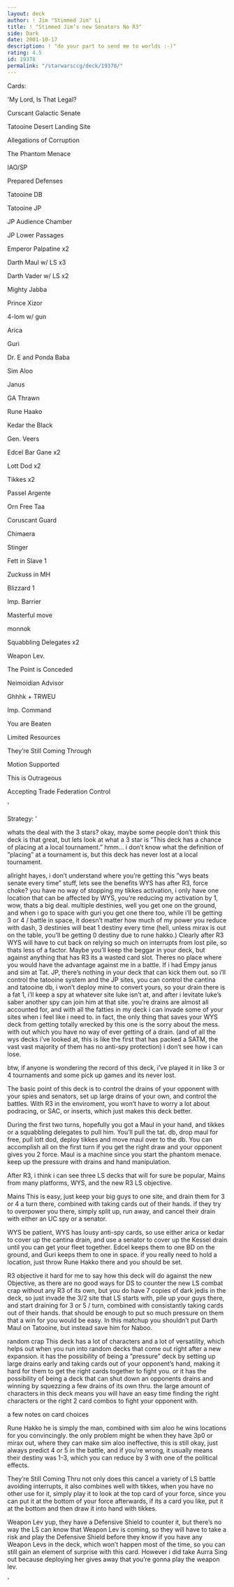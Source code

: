 ```yaml
---
layout: deck
author: ! Jim "Stimmed Jim" Li
title: ! "Stimmed Jim’s new Senators No R3"
side: Dark
date: 2001-10-17
description: ! "do your part to send me to worlds :-)"
rating: 4.5
id: 19378
permalink: "/starwarsccg/deck/19378/"
---
```

Cards: 

'My Lord, Is That Legal?

Curscant Galactic Senate

Tatooine Desert Landing Site

Allegations of Corruption

The Phantom Menace

IAO/SP

Prepared Defenses


Tatooine DB

Tatooine JP

JP Audience Chamber

JP Lower Passages


Emperor Palpatine x2

Darth Maul w/ LS x3

Darth Vader w/ LS x2

Mighty Jabba

Prince Xizor

4-lom w/ gun 

Arica

Guri

Dr. E and Ponda Baba

Sim Aloo

Janus

GA Thrawn

Rune Haako

Kedar the Black

Gen. Veers


Edcel Bar Gane x2

Lott Dod x2

Tikkes x2

Passel Argente

Orn Free Taa

Coruscant Guard


Chimaera

Stinger

Fett in Slave 1

Zuckuss in MH

Blizzard 1


Imp. Barrier

Masterful move

monnok

Squabbling Delegates x2

Weapon Lev.

The Point is Conceded

Neimoidian Advisor

Ghhhk + TRWEU

Imp. Command

You are Beaten

Limited Resources

They’re Still Coming Through

Motion Supported

This is Outrageous

Accepting Trade Federation Control

'

Strategy: '

whats the deal with the 3 stars?  okay, maybe some people don’t think this deck is that great, but lets look at what a 3 star is ”This deck has a chance of placing at a local tournament.”  hmm... i don’t know what the definition of ”placing” at a tournament is, but this deck has never lost at a local tournament.


allright hayes, i don’t understand where you’re getting this ”wys beats senate every time” stuff, lets see the benefits WYS has after R3, force choke? you have no way of stopping my tikkes activation, i only have one location that can be affected by WYS, you’re reducing my activation by 1, wow, thats a big deal.  multiple destinies, well you get one on the ground, and when i go to space with guri you get one there too, while i’ll be getting 3 or 4 / battle in space, it doesn’t matter how much of my power you reduce with dash, 3 destinies will beat 1 destiny every time (hell, unless mirax is out on the table, you’ll be getting 0 destiny due to rune hakko.)  Clearly after R3 WYS will have to cut back on relying so much on interrupts from lost pile, so thats less of a factor.  Maybe you’ll keep the beggar in your deck, but against anything that has R3 its a wasted card slot.  Theres no place where you would have the advantage against me in a battle.  If i had Empy janus and sim at Tat. JP, there’s nothing in your deck that can kick them out.  so i’ll control the tatooine system and the JP sites, you can control the cantina and tatooine db, i won’t deploy mine to convert yours, so your drain there is a fat 1, i’ll keep a spy at whatever site luke isn’t at, and after i levitate luke’s saber another spy can join him at that site.  you’re drains are almost all accounted for, and with all the fatties in my deck i can invade some of your sites when i feel like i need to.  in fact, the only thing that saves your WYS deck from getting totally wrecked by this one is the sorry about the mess.  with out which you have no way of ever getting of a drain. (and of all the wys decks i’ve looked at, this is like the first that has packed a SATM, the vast vast majority of them has no anti-spy protection)  i don’t see how i can lose.


btw, if anyone is wondering the record of this deck, i’ve played it in like 3 or 4 tournaments and some pick up games and its never lost.


The basic point of this deck is to control the drains of your opponent with your spies and senators, set up large drains of your own, and control the battles.  With R3 in the enviroment, you won’t have to worry a lot about podracing, or SAC, or inserts, which just makes this deck better.  


During the first two turns, hopefully you got a Maul in your hand, and tikkes or a squabbling delegates to pull him.  You’ll pull the tat. db, drop maul for free, pull lott dod, deploy tikkes and move maul over to the db.  You can accomplish all on the first turn if you get the right draw and your opponent gives you 2 force.  Maul is a machine since you start the phantom menace.  keep up the pressure with drains and hand manipulation.  


After R3, i think i can see three LS decks that will for sure be popular, Mains from many platforms, WYS, and the new R3 LS objective.


Mains  This is easy, just keep your big guys to one site, and drain them for 3 or 4 a turn there, combined with taking cards out of their hands.  if they try to overpower you there, simply split up, run away, and cancel their drain with either an UC spy or a senator.


WYS be patient, WYS has lousy anti-spy cards, so use either arica or kedar to cover up the cantina drain, and  use a senator to cover up the Kessel drain until you can get your fleet together.  Edcel keeps them to one BD on the ground, and Guri keeps them to one in space.  if you really need to hold a location, just throw Rune Hakko there and you should be set.  


R3 objective it hard for me to say how this deck will do against the new Objective, as there are no good ways for DS to counter the new LS combat crap without any R3 of its own, but you do have 7 copies of dark jedis in the deck, so just invade the 3/2 site that LS starts with, pile up your guys there, and start draining for 3 or 5 / turn, combined with consistantly taking cards out of their hands.  that should be enough to put so much pressure on them that a win for you would be easy.  In this matchup you shouldn’t put Darth Maul on Tatooine, but instead save him for Naboo.


random crap This deck has a lot of characters and a lot of versatility, which helps out when you run into random decks that come out right after a new expansion.  it has the possibility of being a ”pressure” deck by setting up large drains early and taking cards out of your opponent’s hand, making it hard for them to get the right cards together to fight you.  or it has the possibility of being a deck that can shut down an opponents drains and winning by squezzing a few drains of its own thru.  the large amount of characters in this deck means you will have an easy time finding the right characters or the right 2 card combos to fight your opponent with. 


a few notes on card choices


Rune Hakko he is simply the man, combined with sim aloo he wins locations for you convincingly.  the only problem might be when they have 3p0 or mirax out, where they can make sim aloo ineffective, this is still okay, just always predict 4 or 5 in the battle, and if you’re wrong, it usually means their destiny was 1-3, which you can reduce by  3 with one of the political effects.


They’re Still Coming Thru not only does this cancel a variety of LS battle avoiding interrupts, it also combines well with tikkes, when you have no other use for it, simply play it to look at the top card of your force, since you can put it at the bottom of your force afterwards, if its a card you like, put it at the bottom and then draw it into hand with tikkes.  


Weapon Lev yup, they have a Defensive Shield to counter it, but there’s no way the LS can know that Weapon Lev is coming, so they will have to take a risk and play the Defensive Shield before they know if you have any Weapon Levs in the deck, which won’t happen most of the time, so you can still gain an element of surprise with this card. However i did take Aurra Sing out because deploying her gives away that you’re gonna play the weapon lev.



'
